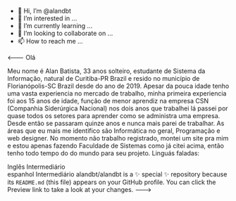 - 👋 Hi, I’m @alandbt
- 👀 I’m interested in ...
- 🌱 I’m currently learning ...
- 💞️ I’m looking to collaborate on ...
- 📫 How to reach me ...

<---
Olá

   Meu nome é Alan Batista, 33 anos solteiro, estudante de Sistema da Informação, natural de Curitiba-PR Brazil e resido 
no município de Florianópolis-SC Brazil desde do ano de 2019.
   Apesar da pouca idade tenho uma vasta experiencia no mercado de trabalho, minha primeira experiencia foi aos 15 anos 
de idade, função de menor aprendiz na empresa CSN (Companhia Siderúrgica Nacional) nos dois anos que trabalhei lá 
passei por quase todos os setores para aprender como se administra uma empresa.
Desde então se passaram quinze anos e nunca mais parei de trabalhar.
   As áreas que eu mais me identifico são Informática no geral, Programação e web designer.
   No momento não trabalho registrado, montei um site pra mim e estou apenas fazendo Faculdade de Sistemas como já citei 
acima, então tenho todo tempo do do mundo para seu projeto.
   Linguás faladas:

Inglês       Intermediário       
espanhol     Intermediário 
alandbt/alandbt is a ✨ special ✨ repository because its `README.md` (this file) appears on your GitHub profile.
You can click the Preview link to take a look at your changes.
--->
